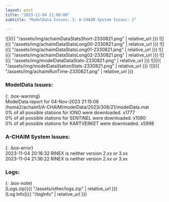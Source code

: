 ```yaml
---
layout: post
title: "2023-11-04 21:00:00"
subtitle: "ModelData Issues: 3; A-CHAIM System Issues: 2"

---
```


![]({{ "/assets/img/achaimDataStatsShort-2330821.png" | relative_url }})
![]({{ "/assets/img/achaimDataStatsLong00-2330821.png" | relative_url }})
![]({{ "/assets/img/achaimDataStatsLong01-2330821.png" | relative_url }})
![]({{ "/assets/img/achaimDataStatsLong02-2330821.png" | relative_url }})
![]({{ "/assets/img/modelDataDataStats-2330821.png" | relative_url }})
![]({{ "/assets/img/modelDataStationStats-2330821.png" | relative_url }})
![]({{ "/assets/img/achaimRunTime-2330821.png" | relative_url }})


### ModelData Issues:  
  
{: .box-warning}  
 ModelData report for 04-Nov-2023 21:15:08   
 /home2/achaim1/A-CHAIM/modelData/2023/308/21/modelData.mat   
 0% of all possible stations for IONO were downloaded. x1777   
 0% of all possible stations for SENTINEL were downloaded. x1080   
 0% of all possible stations for KARTVERKET were downloaded. x5998   
  
### A-CHAIM System Issues:  
  
{: .box-error}  
2023-11-04 20:16:32 RINEX is neither version 2.xx or 3.xx  
2023-11-04 21:36:22 RINEX is neither version 2.xx or 3.xx  

### Logs:  
  
{: .box-note}  
[Logs.zip]({{ "/assets/other/logs.zip" | relative_url }})  
[Log Info]({{ "/logInfo" | relative_url }})  
